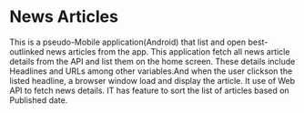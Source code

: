 # News Articles

This is a pseudo-Mobile application(Android) that list and open best-outlinked news articles from the app.
This application fetch all news article details from the API and list them on the home screen. These details include Headlines and URLs
among other variables.And when the user clickson the listed headline, a browser window load and display the article.
It use of Web API to fetch news details. IT has feature to sort the list of articles based on Published date.
